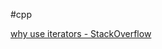 #cpp 

[why use iterators - StackOverflow](https://stackoverflow.com/questions/131241/why-use-iterators-instead-of-array-indices)
